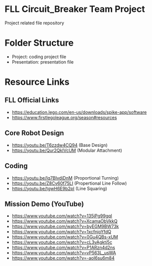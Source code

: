 # FLL Circuit_Breaker Team Project

Project related file repository

# Folder Structure

- Project: coding project file
- Presentation: presentation file

# Resource Links

## FLL Official Links
- https://education.lego.com/en-us/downloads/spike-app/software
- https://www.firstlegoleague.org/season#resources

## Core Robot Design
- https://youtu.be/T6zzdw4CQ94 (Base Design)
- https://youtu.be/Qur2QkIVcUM (Modular Attachment)

## Coding
- https://youtu.be/Iq7BIvdjDnM (Proportional Turning)
- https://youtu.be/Z8Cv60f75LI (Propertional Line Follow)
- https://youtu.be/tgwH6E9b2pI (Line Squaring)

## Mission Demo (YouTube)

- https://www.youtube.com/watch?v=135jPg99gqI
- https://www.youtube.com/watch?v=XcamaObVkkQ
- https://www.youtube.com/watch?v=byEGM9BW73k
- https://www.youtube.com/watch?v=1xcfnjoYfdQ
- https://www.youtube.com/watch?v=0Gu4QBs-xUM
- https://www.youtube.com/watch?v=cL3vAgktj5c
- https://www.youtube.com/watch?v=P1ARzn4d2ns
- https://www.youtube.com/watch?v=vP563L_usWA
- https://www.youtube.com/watch?v=-aoI6su6m84
